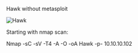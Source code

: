 Hawk without metasploit

![Hawk](https://user-images.githubusercontent.com/55708909/91636974-6d31f680-ea22-11ea-94f9-4f51fc2b7fc8.png)

Starting with nmap scan:

Nmap -sC -sV -T4 -A -O -oA Hawk -p- 10.10.10.102
